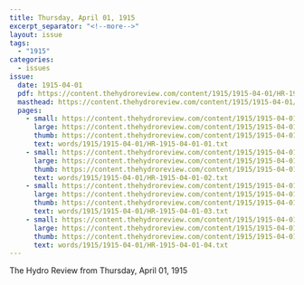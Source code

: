```yaml
---
title: Thursday, April 01, 1915
excerpt_separator: "<!--more-->"
layout: issue
tags:
  - "1915"
categories:
  - issues
issue:
  date: 1915-04-01
  pdf: https://content.thehydroreview.com/content/1915/1915-04-01/HR-1915-04-01.pdf
  masthead: https://content.thehydroreview.com/content/1915/1915-04-01/masthead/HR-1915-04-01.jpg
  pages:
    - small: https://content.thehydroreview.com/content/1915/1915-04-01/small/HR-1915-04-01-01.jpg
      large: https://content.thehydroreview.com/content/1915/1915-04-01/large/HR-1915-04-01-01.jpg
      thumb: https://content.thehydroreview.com/content/1915/1915-04-01/thumbnails/HR-1915-04-01-01.jpg
      text: words/1915/1915-04-01/HR-1915-04-01-01.txt
    - small: https://content.thehydroreview.com/content/1915/1915-04-01/small/HR-1915-04-01-02.jpg
      large: https://content.thehydroreview.com/content/1915/1915-04-01/large/HR-1915-04-01-02.jpg
      thumb: https://content.thehydroreview.com/content/1915/1915-04-01/thumbnails/HR-1915-04-01-02.jpg
      text: words/1915/1915-04-01/HR-1915-04-01-02.txt
    - small: https://content.thehydroreview.com/content/1915/1915-04-01/small/HR-1915-04-01-03.jpg
      large: https://content.thehydroreview.com/content/1915/1915-04-01/large/HR-1915-04-01-03.jpg
      thumb: https://content.thehydroreview.com/content/1915/1915-04-01/thumbnails/HR-1915-04-01-03.jpg
      text: words/1915/1915-04-01/HR-1915-04-01-03.txt
    - small: https://content.thehydroreview.com/content/1915/1915-04-01/small/HR-1915-04-01-04.jpg
      large: https://content.thehydroreview.com/content/1915/1915-04-01/large/HR-1915-04-01-04.jpg
      thumb: https://content.thehydroreview.com/content/1915/1915-04-01/thumbnails/HR-1915-04-01-04.jpg
      text: words/1915/1915-04-01/HR-1915-04-01-04.txt
---
```


The Hydro Review from Thursday, April 01, 1915

<!--more-->

